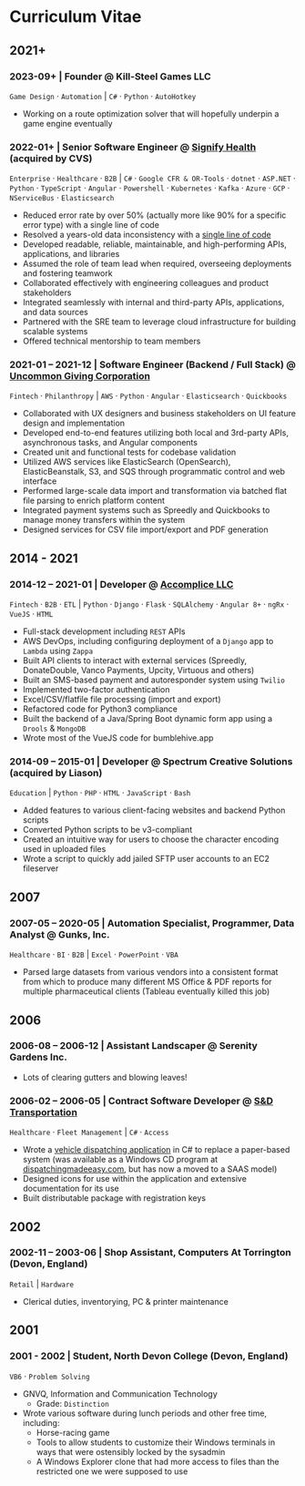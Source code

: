 # Curriculum Vitae

## 2021+

### 2023-09+ | Founder @ Kill-Steel Games LLC

`Game Design` · `Automation` | `C#` · `Python` · `AutoHotkey`

- Working on a route optimization solver that will hopefully underpin a game engine eventually

### 2022-01+ | Senior Software Engineer @ [Signify Health](https://signifyhealth.com) (acquired by CVS)

`Enterprise` · `Healthcare` · `B2B` | `C#` · `Google CFR & OR-Tools` · `dotnet` · `ASP.NET` · `Python` · `TypeScript` · `Angular` · `Powershell` · `Kubernetes` · `Kafka` · `Azure` · `GCP` · `NServiceBus` · `Elasticsearch`

- Reduced error rate by over 50% (actually more like 90% for a specific error type) with a single line of code
- Resolved a years-old data inconsistency with a [single line of code](Stories/2024-09-18.md)
- Developed readable, reliable, maintainable, and high-performing APIs, applications, and libraries
- Assumed the role of team lead when required, overseeing deployments and fostering teamwork
- Collaborated effectively with engineering colleagues and product stakeholders
- Integrated seamlessly with internal and third-party APIs, applications, and data sources
- Partnered with the SRE team to leverage cloud infrastructure for building scalable systems
- Offered technical mentorship to team members

### 2021-01 – 2021-12 | Software Engineer (Backend / Full Stack) @ [Uncommon Giving Corporation](https://uncommongiving.com)

`Fintech` · `Philanthropy` | `AWS` · `Python` · `Angular` · `Elasticsearch` · `Quickbooks`

- Collaborated with UX designers and business stakeholders on UI feature design and implementation
- Developed end-to-end features utilizing both local and 3rd-party APIs, asynchronous tasks, and Angular components
- Created unit and functional tests for codebase validation
- Utilized AWS services like ElasticSearch (OpenSearch), ElasticBeanstalk, S3, and SQS through programmatic control and web interface
- Performed large-scale data import and transformation via batched flat file parsing to enrich platform content
- Integrated payment systems such as Spreedly and Quickbooks to manage money transfers within the system
- Designed services for CSV file import/export and PDF generation

## 2014 - 2021

### 2014-12 – 2021-01 | Developer @ [Accomplice LLC](https://accpl.co)

`Fintech` · `B2B` · `ETL` | `Python` · `Django` · `Flask` · `SQLAlchemy` · `Angular 8+` · `ngRx` · `VueJS` · `HTML`

- Full-stack development including `REST` APIs
- AWS DevOps, including configuring deployment of a `Django` app to `Lambda` using `Zappa`
- Built API clients to interact with external services (Spreedly, DonateDouble, Vanco Payments, Upcity, Virtuous and others)
- Built an SMS-based payment and autoresponder system using `Twilio`
- Implemented two-factor authentication
- Excel/CSV/flatfile file processing (import and export)
- Refactored code for Python3 compliance
- Built the backend of a Java/Spring Boot dynamic form app using a `Drools` & `MongoDB`
- Wrote most of the VueJS code for bumblehive.app

### 2014-09 – 2015-01 | Developer @ Spectrum Creative Solutions (acquired by Liason)

`Education` | `Python` · `PHP` · `HTML` · `JavaScript` · `Bash`

- Added features to various client-facing websites and backend Python scripts
- Converted Python scripts to be v3-compliant
- Created an intuitive way for users to choose the character encoding used in uploaded files
- Wrote a script to quickly add jailed SFTP user accounts to an EC2 fileserver

## 2007

### 2007-05 – 2020-05 | Automation Specialist, Programmer, Data Analyst @ Gunks, Inc.

`Healthcare` · `BI` · `B2B` | `Excel` · `PowerPoint` · `VBA`

- Parsed large datasets from various vendors into a consistent format from which to produce many different MS Office & PDF reports for multiple pharmaceutical clients (Tableau eventually killed this job)

## 2006

### 2006-08 – 2006-12 | Assistant Landscaper @ Serenity Gardens Inc.

- Lots of clearing gutters and blowing leaves!

### 2006-02 – 2006-05 | Contract Software Developer @ [S&D Transportation](https://dispatchingmadeeasy.com/faq)

`Healthcare` · `Fleet Management` | `C#` · `Access`

- Wrote a [vehicle dispatching application](Stories/DME.md) in C# to replace a paper-based system (was available as a Windows CD program at [dispatchingmadeeasy.com](https://dispatchingmadeeasy.com/faq), but has now a moved to a SAAS model)
- Designed icons for use within the application and extensive documentation for its use
- Built distributable package with registration keys

## 2002

### 2002-11 – 2003-06 | Shop Assistant, Computers At Torrington (Devon, England)

`Retail` | `Hardware`

- Clerical duties, inventorying, PC & printer maintenance

## 2001

### 2001 - 2002 | Student, North Devon College (Devon, England)

`VB6` · `Problem Solving`

- GNVQ, Information and Communication Technology
  - Grade: `Distinction`
- Wrote various software during lunch periods and other free time, including:
  - Horse-racing game
  - Tools to allow students to customize their Windows terminals in ways that were ostensibly locked by the sysadmin
  - A Windows Explorer clone that had more access to files than the restricted one we were supposed to use
